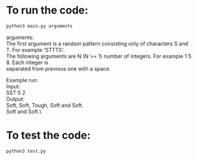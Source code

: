 # To run the code:

```python
python3 main.py arguments
```

arguments:\
The first argument is a random pattern consisting only of characters S and T. For example 'STTTS'.\
The following arguments are N (N >= 1) number of integers. For example 1 5 8. Each integer is\
separated from previous one with a space.

Example run:\
Input:\
SST 5 2\
Output:\
Soft, Soft, Tough, Soft and Soft.\
Soft and Soft.\


# To test the code:

```python
python3 test.py
```
